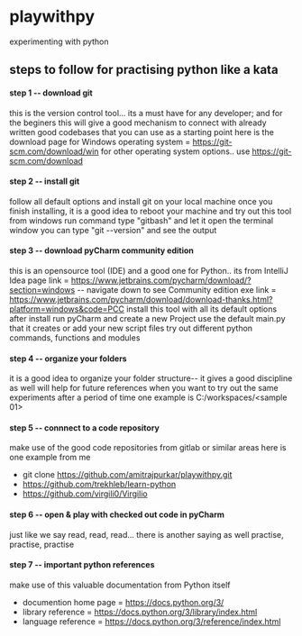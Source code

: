 # playwithpy
experimenting with python

## steps to follow for practising python like a kata

#### step 1 -- download git 
 
 this is the version control tool... 
 its a must have for any developer; 
 and for the beginers this will give a good mechanism to connect with already written good codebases that you can use as a starting point
 here is the download page for Windows operating system = https://git-scm.com/download/win
 for other operating system options.. use https://git-scm.com/download

#### step 2 -- install git
 
 follow all default options and install git on your local machine
 once you finish installing, it is a good idea to reboot your machine and try out this tool
 from windows run command type "gitbash" and let it open the terminal window
 you can type "git --version" and see the output

#### step 3 -- download pyCharm community edition
 
 this is an opensource tool (IDE) and a good one for Python.. its from IntelliJ Idea
 page link = https://www.jetbrains.com/pycharm/download/?section=windows -- navigate down to see Community edition
 exe link = https://www.jetbrains.com/pycharm/download/download-thanks.html?platform=windows&code=PCC
 install this tool with all its default options
 after install run pyCharm and create a new Project
 use the default main.py that it creates or add your new script files
 try out different python commands, functions and modules

#### step 4 -- organize your folders
 
 it is a good idea to organize your folder structure-- it gives a good discipline as well will help for future references when you want to try out the same experiments after a period of time
 one example is C:/workspaces/<sample 01>


#### step 5 -- connnect to a code repository
 
 make use of the good code repositories from gitlab or similar areas
 here is one example from me
 * git clone https://github.com/amitrajpurkar/playwithpy.git
 * https://github.com/trekhleb/learn-python
 * https://github.com/virgili0/Virgilio


#### step 6 -- open & play with checked out code in pyCharm
 
 just like we say read, read, read...
 there is another saying as well practise, practise, practise


#### step 7 -- important python references
 
 make use of this valuable documentation from Python itself
 * documention home page = https://docs.python.org/3/
 * library reference = https://docs.python.org/3/library/index.html
 * language reference = https://docs.python.org/3/reference/index.html
